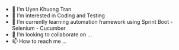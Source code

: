 - 👋 I’m Uyen Khuong Tran
- 👀 I’m interested in Coding and Testing
- 🌱 I’m currently learning automation framework using Sprint Boot - Selenium - Cucumber
- 💞️ I’m looking to collaborate on ...
- 📫 How to reach me ...

<!---
ashertran/ashertran is a ✨ special ✨ repository because its `README.md` (this file) appears on your GitHub profile.
You can click the Preview link to take a look at your changes.
--->
